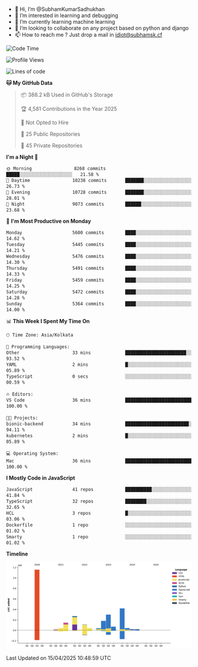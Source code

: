 - 👋 Hi, I’m @SubhamKumarSadhukhan
- 👀 I’m interested in learning and debugging
- 🌱 I’m currently learning machine learning
- 💞️ I’m looking to collaborate on any project based on python and django
- 📫 How to reach me ?
      Just drop a mail in idiot@subhamsk.cf

<!---
SubhamKumarSadhukhan/SubhamKumarSadhukhan is a ✨ special ✨ repository because its `README.md` (this file) appears on your GitHub profile.
You can click the Preview link to take a look at your changes.
--->


<!--START_SECTION:waka-->
![Code Time](http://img.shields.io/badge/Code%20Time-2%2C829%20hrs%2056%20mins-blue)

![Profile Views](http://img.shields.io/badge/Profile%20Views-0-blue)

![Lines of code](https://img.shields.io/badge/From%20Hello%20World%20I%27ve%20Written-2.8%20million%20lines%20of%20code-blue)

**🐱 My GitHub Data** 

> 📦 388.2 kB Used in GitHub's Storage 
 > 
> 🏆 4,581 Contributions in the Year 2025
 > 
> 🚫 Not Opted to Hire
 > 
> 📜 25 Public Repositories 
 > 
> 🔑 45 Private Repositories 
 > 
**I'm a Night 🦉** 

```text
🌞 Morning                8268 commits        █████░░░░░░░░░░░░░░░░░░░░   21.58 % 
🌆 Daytime                10238 commits       ███████░░░░░░░░░░░░░░░░░░   26.73 % 
🌃 Evening                10728 commits       ███████░░░░░░░░░░░░░░░░░░   28.01 % 
🌙 Night                  9073 commits        ██████░░░░░░░░░░░░░░░░░░░   23.68 % 
```
📅 **I'm Most Productive on Monday** 

```text
Monday                   5600 commits        ████░░░░░░░░░░░░░░░░░░░░░   14.62 % 
Tuesday                  5445 commits        ████░░░░░░░░░░░░░░░░░░░░░   14.21 % 
Wednesday                5476 commits        ████░░░░░░░░░░░░░░░░░░░░░   14.30 % 
Thursday                 5491 commits        ████░░░░░░░░░░░░░░░░░░░░░   14.33 % 
Friday                   5459 commits        ████░░░░░░░░░░░░░░░░░░░░░   14.25 % 
Saturday                 5472 commits        ████░░░░░░░░░░░░░░░░░░░░░   14.28 % 
Sunday                   5364 commits        ████░░░░░░░░░░░░░░░░░░░░░   14.00 % 
```


📊 **This Week I Spent My Time On** 

```text
🕑︎ Time Zone: Asia/Kolkata

💬 Programming Languages: 
Other                    33 mins             ███████████████████████░░   93.52 % 
YAML                     2 mins              █░░░░░░░░░░░░░░░░░░░░░░░░   05.89 % 
TypeScript               0 secs              ░░░░░░░░░░░░░░░░░░░░░░░░░   00.59 % 

🔥 Editors: 
VS Code                  36 mins             █████████████████████████   100.00 % 

🐱‍💻 Projects: 
bionic-backend           34 mins             ████████████████████████░   94.11 % 
kubernetes               2 mins              █░░░░░░░░░░░░░░░░░░░░░░░░   05.89 % 

💻 Operating System: 
Mac                      36 mins             █████████████████████████   100.00 % 
```

**I Mostly Code in JavaScript** 

```text
JavaScript               41 repos            ██████████░░░░░░░░░░░░░░░   41.84 % 
TypeScript               32 repos            ████████░░░░░░░░░░░░░░░░░   32.65 % 
HCL                      3 repos             █░░░░░░░░░░░░░░░░░░░░░░░░   03.06 % 
Dockerfile               1 repo              ░░░░░░░░░░░░░░░░░░░░░░░░░   01.02 % 
Smarty                   1 repo              ░░░░░░░░░░░░░░░░░░░░░░░░░   01.02 % 
```



**Timeline**

![Lines of Code chart](https://raw.githubusercontent.com/SubhamKumarSadhukhan/SubhamKumarSadhukhan/main/assets/bar_graph.png)


 Last Updated on 15/04/2025 10:48:59 UTC
<!--END_SECTION:waka-->
